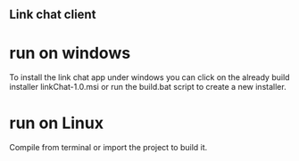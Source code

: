 ## Link chat client

# run on windows

To install the link chat app under windows you can click on the already build installer linkChat-1.0.msi or run
the build.bat script to create a new installer.


# run on Linux

Compile from terminal or import the project to build it.
